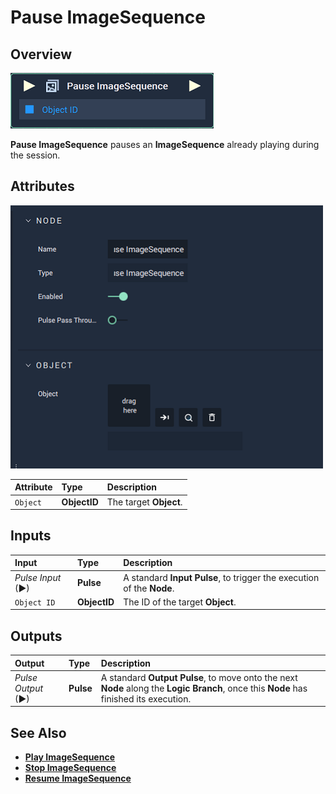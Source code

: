 # Pause ImageSequence

## Overview

![The Pause ImageSequence Node.](../../../.gitbook/assets/node-pause-imagesequence.png)

**Pause ImageSequence** pauses an **ImageSequence** already playing during the session.

## Attributes

![The Pause ImageSequence Node Attributes.](../../../.gitbook/assets/node-pause-imagesequence-attr.png)

| Attribute | Type | Description |
| :--- | :--- | :--- |
| `Object` | **ObjectID** | The target **Object**. |

## Inputs

| Input | Type | Description |
| :--- | :--- | :--- |
| _Pulse Input_ \(►\) | **Pulse** | A standard **Input Pulse**, to trigger the execution of the **Node**. |
| `Object ID` | **ObjectID** | The ID of the target **Object**. |

## Outputs

| Output | Type | Description |
| :--- | :--- | :--- |
| _Pulse Output_ \(►\) | **Pulse** | A standard **Output Pulse**, to move onto the next **Node** along the **Logic Branch**, once this **Node** has finished its execution. |

## See Also

* [**Play ImageSequence**](playimagesequence.md)
* [**Stop ImageSequence**](stopimagesequence.md)
* [**Resume ImageSequence**](resumeimagesequence.md)

